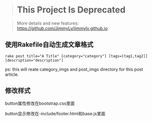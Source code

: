 > # This Project Is Deprecated

> More details and new features: https://github.com/JimmyLv/jimmylv.github.io


## 使用Rakefile自动生成文章格式

```shell
rake post title="A Title" [category="category"] [tags=[tag1,tag2]] [description="description"]
```

ps: this will reate category_imgs and post_imgs directory for this post article.

## 修改样式

button属性修改在bootstrap.css里面

button显示修改在-include/footer.html和base.js里面
